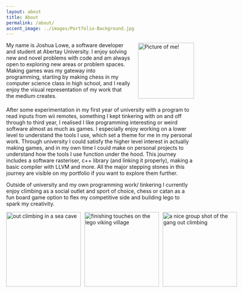 ```yaml
---
layout: about
title: About
permalink: /about/
accent_image: ../images/Portfolio-Background.jpg
---
```


<head>
<style>
.container {
 display: flex;
 align-items: center;
 margin-bottom: 20px;
}
.container img {
 max-width: 100%;
 height: auto;
}
.container .text {
 margin-right: 20px;
}
.image-grid {
  display: grid;
  grid-template-columns: repeat(3, auto); /* Three equal columns */
  gap: 10px; /* Optional: Adds spacing between images */
}
.image-grid img {
  width: auto; /* Ensure images don't overflow */
  height: 200px; /* Optional for height control */
  object-fit: contain; /* Keeps the aspect ratio */
  justify-self: center; /* Centers horizontally */
  align-self: center; /* Centers vertically */
}
</style>
</head>

<div class="container">
  <div class="text">
    My name is Joshua Lowe, a software developer and student at Abertay University. I enjoy solving new and novel problems with code and am always open to exploring new areas or problem spaces. Making games was my gateway into programming, starting by making chess in my computer science class in high school, and I really enjoy the visual representation of my work that the medium creates.
  </div>
  <img src="../images/JoshLowe.jpg" alt="Picture of me!" width="150" height="300">
</div>

<p>
 After some experimentation in my first year of university with a program to read inputs from wii remotes, something I kept tinkering with on and off through to third year, I realised I like programming interesting or weird software almost as much as games. I especially enjoy working on a lower level to understand the tools I use, which set a theme for me in my personal work. Through university I could satisfy the higher level interest in actually making games, and in my own time I could make on personal projects to understand how the tools I use function under the hood. This journey includes a software rasteriser, c++ library (and linking it properly), making a basic compiler with LLVM and more. All the major stepping stones in this journey are visible on my portfolio if you want to explore them further.
</p>

<p>
 Outside of university and my own programming work/ tinkering I currently enjoy climbing as a social outlet and sport of choice, chess or catan as a fun board game option to flex my competitive side and building lego to spark my creativity.
</p>
<div class="image-grid">
  <img src="../images/climbingpicture1.jpg" alt="out climbing in a sea cave">
  <img src="../images/legopicture1.jpg" alt="finishing touches on the lego viking village">
  <img src="../images/groupclimbingpicture.jpg" alt="a nice group shot of the gang out climbing">
</div>
